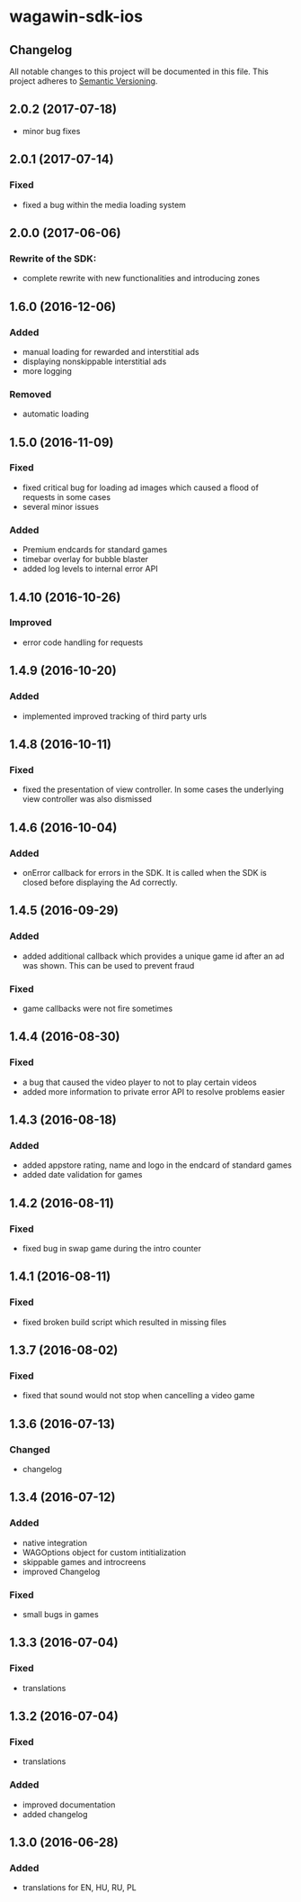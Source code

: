 # wagawin-sdk-ios

## Changelog
All notable changes to this project will be documented in this file.
This project adheres to [Semantic Versioning](http://semver.org/).

## 2.0.2 (2017-07-18)
- minor bug fixes

## 2.0.1 (2017-07-14)
### Fixed
- fixed a bug within the media loading system

## 2.0.0 (2017-06-06)
### Rewrite of the SDK:
- complete rewrite with new functionalities and introducing zones

## 1.6.0 (2016-12-06)
### Added
- manual loading for rewarded and interstitial ads
- displaying nonskippable interstitial ads
- more logging
### Removed
- automatic loading

## 1.5.0 (2016-11-09)
### Fixed
- fixed critical bug for loading ad images which caused a flood of requests in some cases
- several minor issues

### Added
- Premium endcards for standard games
- timebar overlay for bubble blaster
- added log levels to internal error API

## 1.4.10 (2016-10-26)
### Improved
- error code handling for requests

## 1.4.9 (2016-10-20)
### Added
- implemented improved tracking of third party urls

## 1.4.8 (2016-10-11)
### Fixed
- fixed the presentation of view controller. In some cases the underlying view controller was also dismissed

## 1.4.6 (2016-10-04)
### Added
- onError callback for errors in the SDK. It is called when the SDK is closed before displaying the Ad correctly.

## 1.4.5 (2016-09-29)
### Added
- added additional callback which provides a unique game id after an ad was shown. This can be used to prevent fraud

### Fixed
- game callbacks were not fire sometimes

## 1.4.4 (2016-08-30)
### Fixed
- a bug that caused the video player to not to play certain videos
- added more information to private error API to resolve problems easier

## 1.4.3 (2016-08-18)
### Added
- added appstore rating, name and logo in the endcard of standard games
- added date validation for games

## 1.4.2 (2016-08-11)
### Fixed
- fixed bug in swap game during the intro counter

## 1.4.1 (2016-08-11)
### Fixed
- fixed broken build script which resulted in missing files

## 1.3.7 (2016-08-02)
### Fixed
- fixed that sound would not stop when cancelling a video game

## 1.3.6 (2016-07-13)
### Changed
- changelog

## 1.3.4 (2016-07-12)
### Added
- native integration
- WAGOptions object for custom intitialization
- skippable games and introcreens
- improved Changelog

### Fixed
- small bugs in games

## 1.3.3 (2016-07-04)
### Fixed
- translations

## 1.3.2 (2016-07-04)
### Fixed
 - translations

### Added
- improved documentation
- added changelog

## 1.3.0 (2016-06-28)
### Added
- translations for EN, HU, RU, PL

